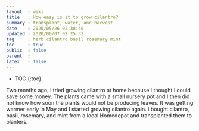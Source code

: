 ```yaml
---
layout  : wiki
title   : How easy is it to grow cilantro?
summary : transplant, water, and harvest
date    : 2020/05/26 02:38:40
updated : 2020/06/07 02:25:32
tag     : herb cilantro basil rosemary mint
toc     : true
public  : false
parent  : 
latex   : false
---
```

* TOC
{:toc}

Two months ago, I tried growing cilantro at home because I thought I could save some money.
The plants came with a small nursery pot and I then did not know how soon the plants would not be producing leaves.
It was getting warmer early in May and I started growing cilantro again.
I bought cilantro, basil, rosemary, and mint from a local Homedepot and transplanted them to planters.
